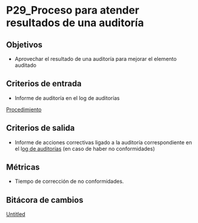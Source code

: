 # P29_Proceso para atender resultados de una auditoría

## Objetivos

- Aprovechar el resultado de una auditoría para mejorar el elemento auditado

## Criterios de entrada

- Informe de auditoría en el log de auditorías

[Procedimiento ](P29_Proceso%20para%20atender%20resultados%20de%20una%20auditor%20efd48692d4914dc4aa7edf51e846a563/Procedimiento%2083c983bd66bd4b42a8c0619d2f7befb1.csv)

## Criterios de salida

- Informe de acciones correctivas ligado a la auditoría correspondiente en el l[og de auditorías](../../Log%20de%20Auditori%CC%81as%20aef96cc564e3403aa1838a15cc89d34c.md) (en caso de haber no conformidades)

## Métricas

- Tiempo de corrección de no conformidades.

## Bitácora de cambios

[Untitled](P29_Proceso%20para%20atender%20resultados%20de%20una%20auditor%20efd48692d4914dc4aa7edf51e846a563/Untitled%20Database%20d0aaf2c1b9524d4db09a2be30ebda24e.csv)